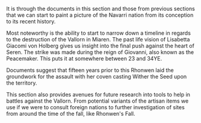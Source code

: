 It is through the documents in this section and those from previous sections that we can start to paint a picture of the Navarri nation from its conception to its recent history.

Most noteworthy is the ability to start to narrow down a timeline in regards to the destruction of the Vallorn in Miaren. The past life vision of Lisabetta Giacomi von Holberg gives us insight into the final push against the heart of Seren. The strike was made during the reign of Giovanni, also known as the Peacemaker. This puts it at somewhere between 23 and 34YE.

Documents suggest that fifteen years prior to this Rhonwen laid the groundwork for the assault with her coven casting Wither the Seed upon the territory.

This section also provides avenues for future research into tools to help in battles against the Vallorn. From potential variants of the artisan items we use if we were to consult foreign nations to further investigation of sites from around the time of the fall, like Rhonwen's Fall.